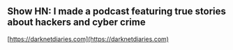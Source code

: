 ## Show HN: I made a podcast featuring true stories about hackers and cyber crime
  
  [https://darknetdiaries.com](https://darknetdiaries.com)